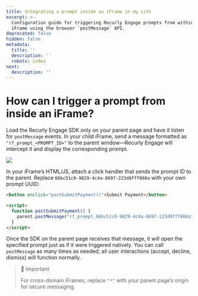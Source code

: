 ```yaml
---
title: Integrating a prompt inside an iFrame in my site
excerpt: >-
  Configuration guide for triggering Recurly Engage prompts from within a child
  iFrame using the browser `postMessage` API.
deprecated: false
hidden: false
metadata:
  title: ''
  description: ''
  robots: index
next:
  description: ''
---
```

# How can I trigger a prompt from inside an iFrame?

Load the Recurly Engage SDK only on your parent page and have it listen for `postMessage` events. In your child iFrame, send a message formatted as `"rf_prompt_<PROMPT_ID>"` to the parent window—Recurly Engage will intercept it and display the corresponding prompt.

<Image align="center" className="border" border={true} src="https://files.readme.io/32501c2-image.png" />

In your iFrame’s HTML/JS, attach a click handler that sends the prompt ID to the parent. Replace `66bc51c0-9829-4c4a-8697-223d0fff860a` with your own prompt UUID:

```html
<button onclick="postSubmitPayment()">Submit Payment</button>

<script>
  function postSubmitPayment() {
    parent.postMessage("rf_prompt_66bc51c0-9829-4c4a-8697-223d0fff860a", "*");
  }
</script>
```

Once the SDK on the parent page receives that message, it will open the specified prompt just as if it were triggered natively. You can call `postMessage` as many times as needed; all user interactions (accept, decline, dismiss) will function normally.

> 📘 Important
>
> For cross-domain iFrames, replace `"*"` with your parent page’s origin for secure messaging.